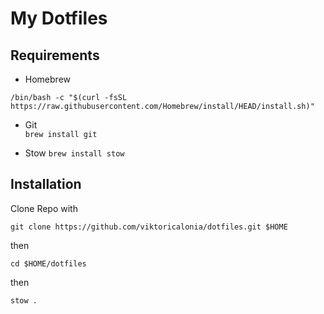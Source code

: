 # My Dotfiles

## Requirements

- Homebrew

`
/bin/bash -c "$(curl -fsSL https://raw.githubusercontent.com/Homebrew/install/HEAD/install.sh)"
`

- Git  
`
brew install git
`

- Stow
`
brew install stow
`

## Installation 

Clone Repo with 

`
git clone https://github.com/viktoricalonia/dotfiles.git $HOME
`

then 

`
cd $HOME/dotfiles
`

then 

`
stow .
`
